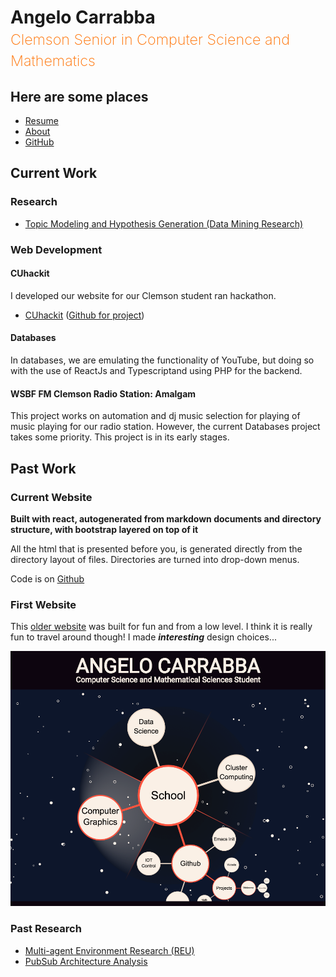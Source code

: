 <h1>Angelo Carrabba<br /><small style="color: #FF7000; font-weight: 200">Clemson Senior in Computer Science and Mathematics</small></h1>

## Here are some places

- [Resume](../Resume/Resume.pdf)
- [About](#/about)
- [GitHub](https://github.com/acarrab)


## Current Work

### Research

- [Topic Modeling and Hypothesis Generation (Data Mining Research)](#/projects/topic_modeling_and_hypothesis_generation)

### Web Development

#### CUhackit

I developed our website for our Clemson student ran hackathon.

- [CUhackit](http://cuhack.it/) ([Github for project](https://github.com/cuhackers/Splash-Page))

#### Databases

In databases, we are emulating the functionality of YouTube, but doing
so with the use of ReactJs and Typescriptand using PHP for the
backend.


#### WSBF FM Clemson Radio Station: Amalgam

This project works on automation and dj music selection for playing of
music playing for our radio station. However, the current Databases
project takes some priority. This project is in its early stages.



## Past Work

### Current Website

**Built with react, autogenerated from markdown documents and
directory structure, with bootstrap layered on top of it**

All the html that is presented before you, is generated directly from
the directory layout of files. Directories are turned into drop-down
menus.

Code is on [Github](https://github.com/acarrab/acarrab.github.io)

### First Website

This [older website](/OldWebsite) was built for fun and from a low
level. I think it is really fun to travel around though! I made
***interesting*** design choices...

[![](/Resources/OldWebsiteScreenCap.png)](/OldWebsite)


### Past Research

- [Multi-agent Environment Research (REU)](#/projects/multi-robot_environment)
- [PubSub Architecture Analysis](#/projects/pubsub_architecture_analysis)
